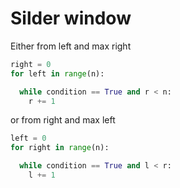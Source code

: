 # Silder window

Either from left and max right

```python
right = 0
for left in range(n):

  while condition == True and r < n:
    r += 1
```

or from right and max left

```python
left = 0
for right in range(n):

  while condition == True and l < r:
    l += 1
```
